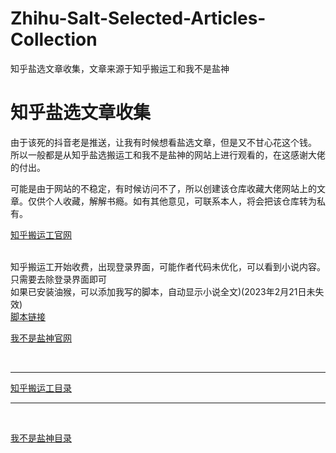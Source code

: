 
# Zhihu-Salt-Selected-Articles-Collection
知乎盐选文章收集，文章来源于知乎搬运工和我不是盐神

# 知乎盐选文章收集

由于该死的抖音老是推送，让我有时候想看盐选文章，但是又不甘心花这个钱。  
所以一般都是从知乎盐选搬运工和我不是盐神的网站上进行观看的，在这感谢大佬的付出。  

可能是由于网站的不稳定，有时候访问不了，所以创建该仓库收藏大佬网站上的文章。仅供个人收藏，解解书瘾。如有其他意见，可联系本人，将会把该仓库转为私有。  


[知乎搬运工官网](https://www.zhbyg.top/)  
<br>

知乎搬运工开始收费，出现登录界面，可能作者代码未优化，可以看到小说内容。
<br>
只需要去除登录界面即可  
如果已安装油猴，可以添加我写的脚本，自动显示小说全文)(2023年2月21日未失效)  
[脚本链接](https://greasyfork.org/zh-CN/scripts/459907-%E7%9F%A5%E4%B9%8E%E6%90%AC%E8%BF%90%E5%B7%A5%E7%99%BB%E5%BD%95%E7%95%8C%E9%9D%A2%E5%8E%BB%E9%99%A4-%E6%98%BE%E7%A4%BA%E5%85%A8%E6%96%87%E5%86%85%E5%AE%B9)


[我不是盐神官网](https://onehu.xyz/)  

<br>

---

[知乎搬运工目录](./知乎搬运工目录.md)

---

<br>

[我不是盐神目录](./盐神目录.md)

